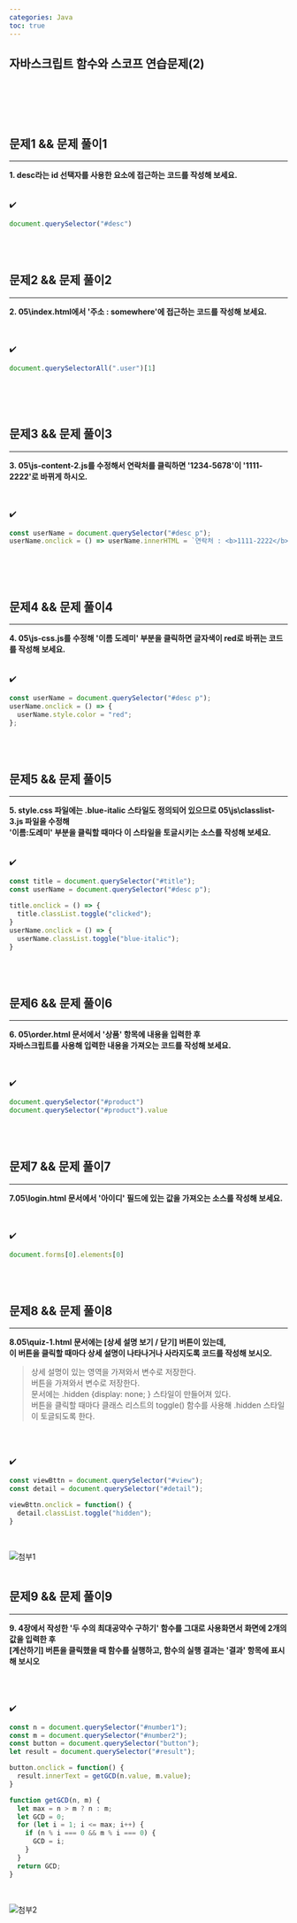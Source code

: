```yaml
---
categories: Java
toc: true
---
```


## 자바스크립트 함수와 스코프 연습문제(2)
  <br> 
  <br>
  <br>
  <br>
 

## 문제1 && 문제 풀이1
___
**1. desc라는 id 선택자를 사용한 요소에 접근하는 코드를 작성해 보세요.** 
<br>
<br>
<br>
✔️
<br>

```js
document.querySelector("#desc")
```

<br>
<br>

## 문제2 && 문제 풀이2
___
**2. 05\index.html에서 '주소 : somewhere'에 접근하는 코드를 작성해 보세요.**
<br>
<br>
<br>

  ✔️ 
<br>
```js
document.querySelectorAll(".user")[1]
```
<br>
<br>
<br>

## 문제3 && 문제 풀이3
___
**3. 05\js-content-2.js를 수정해서 연락처를 클릭하면 '1234-5678'이 '1111-2222'로 바뀌게 하시오.** <br>
<br>
<br>

  ✔️ <br>

```js
const userName = document.querySelector("#desc p");
userName.onclick = () => userName.innerHTML = `연락처 : <b>1111-2222</b>`;
``` 
<br>
<br>
<br>
  
## 문제4 && 문제 풀이4
___
**4. 05\js-css.js를 수정해 '이름 도레미' 부분을 클릭하면 글자색이 red로 바뀌는 코드를 작성해 보세요.** <br>
<br>
<br>
✔️ 
<br>
```js
const userName = document.querySelector("#desc p");
userName.onclick = () => {
  userName.style.color = "red";
};
```
<br>
<br>

## 문제5 && 문제 풀이5
___
**5. style.css 파일에는 .blue-italic 스타일도 정의되어 있으므로 05\js\classlist-3.js 파일을 수정해** <br>
**'이름:도레미' 부분을 클릭할 때마다 이 스타일을 토글시키는 소스를 작성해 보세요.** <br>
<br>
<br>
  ✔️ <br>
  
```js
const title = document.querySelector("#title");
const userName = document.querySelector("#desc p");

title.onclick = () => {
  title.classList.toggle("clicked");  
}
userName.onclick = () => {
  userName.classList.toggle("blue-italic");
}
```
<br>
<br>

## 문제6 && 문제 풀이6
___
**6. 05\order.html 문서에서 '상품' 항목에 내용을 입력한 후** <br>
**자바스크립트를 사용해 입력한 내용을 가져오는 코드를 작성해 보세요.**
<br>
<br>
<br>

  ✔️ <br>

```js
document.querySelector("#product")
document.querySelector("#product").value
```
<br>
<br>

## 문제7 && 문제 풀이7
___
**7.05\login.html 문서에서 '아이디' 필드에 있는 값을 가져오는 소스를 작성해 보세요.**
<br>
<br>
<br>

  ✔️ <br>

```js
document.forms[0].elements[0]
```
<br>
<br>

## 문제8 && 문제 풀이8
___
**8.05\quiz-1.html 문서에는 [상세 설명 보기 / 닫기] 버튼이 있는데,** <br>
**이 버튼을 클릭할 때마다 상세 설명이 나타나거나 사라지도록 코드를 작성해 보시오.**
<br>

>상세 설명이 있는 영역을 가져와서 변수로 저장한다. <br>
>버튼을 가져와서 변수로 저장한다.<br>
>문서에는 .hidden {display: none; } 스타일이 만들어져 있다.<br>
>버튼을 클릭할 때마다 클래스 리스트의 toggle() 함수를 사용해 .hidden 스타일이 토글되도록 한다.<br>
<br>
<br>

  ✔️ <br>

```js
const viewBttn = document.querySelector("#view");
const detail = document.querySelector("#detail");

viewBttn.onclick = function() {
  detail.classList.toggle("hidden");
}
```
<br>

![첨부1](https://github.com/YuiLoong/YuiLoong.github.io/blob/master/assets/img/0323_4.png?raw=true)
<br>
<br>

## 문제9 && 문제 풀이9
___
**9. 4장에서 작성한 '두 수의 최대공약수 구하기' 함수를 그대로 사용화면서 화면에 2개의 값을 입력한 후** <br>
**[계산하기] 버튼을 클릭했을 때 함수를 실행하고, 함수의 실행 결과는 '결과' 항목에 표시해 보시오** <br>
<br>
<br>
<br>

  ✔️ <br>

```js
const n = document.querySelector("#number1");
const m = document.querySelector("#number2");
const button = document.querySelector("button");
let result = document.querySelector("#result");

button.onclick = function() {
  result.innerText = getGCD(n.value, m.value);
}

function getGCD(n, m) {
  let max = n > m ? n : m;
  let GCD = 0;
  for (let i = 1; i <= max; i++) {
    if (n % i === 0 && m % i === 0) {
      GCD = i;   
    }
  }
  return GCD;
}


```
<br>

![첨부2](https://github.com/YuiLoong/YuiLoong.github.io/blob/master/assets/img/0323_5.png?raw=true)
<br>

